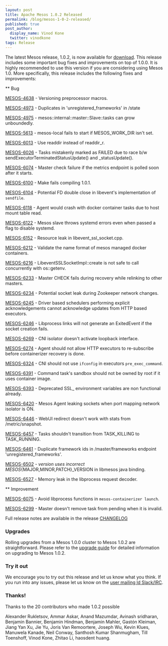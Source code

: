 ```yaml
---
layout: post
title: Apache Mesos 1.0.2 Released
permalink: /blog/mesos-1-0-2-released/
published: true
post_author:
  display_name: Vinod Kone
  twitter: vinodkone
tags: Release
---
```


The latest Mesos release, 1.0.2, is now available for [download](http://mesos.apache.org/downloads). This release includes some important bug fixes and improvements on top of 1.0.0. It is highly recommended to use this version if you are considering using Mesos 1.0. More specifically, this release includes the following fixes and improvements:


** Bug

[MESOS-4638](https://issues.apache.org/jira/browse/MESOS-4638) - Versioning preprocessor macros.

[MESOS-4973](https://issues.apache.org/jira/browse/MESOS-4973) - Duplicates in 'unregistered_frameworks' in /state

[MESOS-4975](https://issues.apache.org/jira/browse/MESOS-4975) - mesos::internal::master::Slave::tasks can grow unboundedly.

[MESOS-5613](https://issues.apache.org/jira/browse/MESOS-5613) - mesos-local fails to start if MESOS_WORK_DIR isn't set.

[MESOS-6013](https://issues.apache.org/jira/browse/MESOS-6013) - Use readdir instead of readdir_r.

[MESOS-6026](https://issues.apache.org/jira/browse/MESOS-6026) - Tasks mistakenly marked as FAILED due to race b/w sendExecutorTerminatedStatusUpdate() and _statusUpdate().

[MESOS-6074](https://issues.apache.org/jira/browse/MESOS-6074) - Master check failure if the metrics endpoint is polled soon after it starts.

[MESOS-6100](https://issues.apache.org/jira/browse/MESOS-6100) - Make fails compiling 1.0.1.

[MESOS-6104](https://issues.apache.org/jira/browse/MESOS-6104) - Potential FD double close in libevent's implementation of `sendfile`.

[MESOS-6118](https://issues.apache.org/jira/browse/MESOS-6118) - Agent would crash with docker container tasks due to host mount table read.

[MESOS-6122](https://issues.apache.org/jira/browse/MESOS-6122) - Mesos slave throws systemd errors even when passed a flag to disable systemd.

[MESOS-6152](https://issues.apache.org/jira/browse/MESOS-6152) - Resource leak in libevent_ssl_socket.cpp.

[MESOS-6212](https://issues.apache.org/jira/browse/MESOS-6212) - Validate the name format of mesos managed docker containers.

[MESOS-6216](https://issues.apache.org/jira/browse/MESOS-6216) - LibeventSSLSocketImpl::create is not safe to call concurrently with os::getenv.

[MESOS-6233](https://issues.apache.org/jira/browse/MESOS-6233) - Master CHECK fails during recovery while relinking to other masters.

[MESOS-6234](https://issues.apache.org/jira/browse/MESOS-6234) - Potential socket leak during Zookeeper network changes.

[MESOS-6245](https://issues.apache.org/jira/browse/MESOS-6245) - Driver based schedulers performing explicit acknowledgements cannot acknowledge updates from HTTP based executors.

[MESOS-6246](https://issues.apache.org/jira/browse/MESOS-6246) - Libprocess links will not generate an ExitedEvent if the socket creation fails.

[MESOS-6269](https://issues.apache.org/jira/browse/MESOS-6269) - CNI isolator doesn't activate loopback interface.

[MESOS-6274](https://issues.apache.org/jira/browse/MESOS-6274) - Agent should not allow HTTP executors to re-subscribe before containerizer recovery is done.

[MESOS-6324](https://issues.apache.org/jira/browse/MESOS-6324) - CNI should not use `ifconfig` in executors `pre_exec_command`.

[MESOS-6391](https://issues.apache.org/jira/browse/MESOS-6391) - Command task's sandbox should not be owned by root if it uses container image.

[MESOS-6393](https://issues.apache.org/jira/browse/MESOS-6393) - Deprecated SSL_ environment variables are non functional already.

[MESOS-6420](https://issues.apache.org/jira/browse/MESOS-6420) - Mesos Agent leaking sockets when port mapping network isolator is ON.

[MESOS-6446](https://issues.apache.org/jira/browse/MESOS-6446) - WebUI redirect doesn't work with stats from /metric/snapshot.

[MESOS-6457](https://issues.apache.org/jira/browse/MESOS-6457) - Tasks shouldn't transition from TASK_KILLING to TASK_RUNNING.

[MESOS-6461](https://issues.apache.org/jira/browse/MESOS-6461) - Duplicate framework ids in /master/frameworks endpoint 'unregistered_frameworks'.

[MESOS-6502](https://issues.apache.org/jira/browse/MESOS-6502) - _version uses incorrect MESOS_{MAJOR,MINOR,PATCH}_VERSION in libmesos java binding.

[MESOS-6527](https://issues.apache.org/jira/browse/MESOS-6527) - Memory leak in the libprocess request decoder.


** Improvement

[MESOS-6075](https://issues.apache.org/jira/browse/MESOS-6075) - Avoid libprocess functions in `mesos-containerizer launch`.

[MESOS-6299](https://issues.apache.org/jira/browse/MESOS-6299) - Master doesn't remove task from pending when it is invalid.


Full release notes are available in the release [CHANGELOG](https://gitbox.apache.org/repos/asf?p=mesos.git;a=blob_plain;f=CHANGELOG;hb=1.0.2)

### Upgrades

Rolling upgrades from a Mesos 1.0.0 cluster to Mesos 1.0.2 are straightforward. Please refer to the [upgrade guide](http://mesos.apache.org/documentation/latest/upgrades/) for detailed information on upgrading to Mesos 1.0.2.

### Try it out

We encourage you to try out this release and let us know what you think. If you run into any issues, please let us know on the [user mailing ld Slack/IRC](https://mesos.apache.org/community).

### Thanks!

Thanks to the 20 contributors who made 1.0.2 possible

Alexander Rukletsov, Ammar Askar, Anand Mazumdar, Avinash sridharan, Benjamin Bannier, Benjamin Hindman, Benjamin Mahler, Gastón Kleiman, Jiang Yan Xu, Jie Yu, Joris Van Remoortere, Joseph Wu, Kevin Klues, Manuwela Kanade, Neil Conway, Santhosh Kumar Shanmugham, Till Toenshoff, Vinod Kone, Zhitao Li, haosdent huang.
